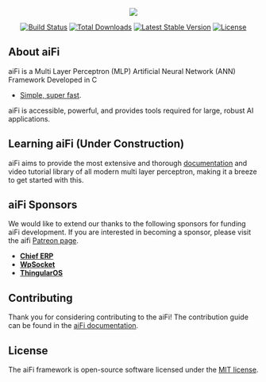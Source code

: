 <p align="center"><img src="https://avatars1.githubusercontent.com/u/47330605?s=100&v=4"></p>

<p align="center">
<a href="https://travis-ci.org/laravel/framework"><img src="https://travis-ci.org/laravel/framework.svg" alt="Build Status"></a>
<a href="https://packagist.org/packages/laravel/framework"><img src="https://poser.pugx.org/laravel/framework/d/total.svg" alt="Total Downloads"></a>
<a href="https://packagist.org/packages/laravel/framework"><img src="https://poser.pugx.org/laravel/framework/v/stable.svg" alt="Latest Stable Version"></a>
<a href="https://packagist.org/packages/laravel/framework"><img src="https://poser.pugx.org/laravel/framework/license.svg" alt="License"></a>
</p>

## About aiFi

aiFi is a Multi Layer Perceptron (MLP) Artificial Neural Network (ANN) Framework Developed in C

- [Simple, super fast](https://aifi.oservo.com/docs/routing).

aiFi is accessible, powerful, and provides tools required for large, robust AI applications.

## Learning aiFi (Under Construction)

aiFi aims to provide the most extensive and thorough [documentation](https://aifi.oservo.com/docs) and video tutorial library of all modern multi layer perceptron, making it a breeze to get started with this. 

## aiFi Sponsors

We would like to extend our thanks to the following sponsors for funding aiFi development. If you are interested in becoming a sponsor, please visit the aifi [Patreon page](https://patreon.com/oservo).

- **[Chief ERP](https://chieferp.com/)**
- **[WpSocket](https://wpsocket.com)**
- **[ThingularOS](https://thingularos.com)**

## Contributing

Thank you for considering contributing to the aiFi! The contribution guide can be found in the [aiFi documentation](https://aifi.oservo.com/docs/contributions).

## License

The aiFi framework is open-source software licensed under the [MIT license](https://opensource.org/licenses/MIT).

